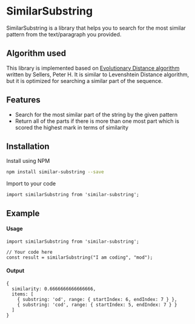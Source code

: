 # SimilarSubstring

SimilarSubstring is a library that helps you to search for the most similar pattern from the text/paragraph you provided.

## Algorithm used
This library is implemented based on [Evolutionary Distance algorithm](https://coek.info/pdf-the-theory-and-computation-of-evolutionary-distances-pattern-recognition-.html) written by Sellers, Peter H. It is similar to Levenshtein Distance algorithm, but it is optimized for searching a similar part of the sequence.

## Features
- Search for the most similar part of the string by the given pattern
- Return all of the parts if there is more than one most part which is scored the highest mark in terms of similarity

## Installation
Install using NPM
```sh
npm install similar-substring --save
```

Import to your code
```
import similarSubstring from 'similar-substring';
```

## Example
#### Usage
```
import similarSubstring from 'similar-substring';

// Your code here
const result = similarSubstring("I am coding", "mod");
```

#### Output
```
{
  similarity: 0.6666666666666666,
  items: [
    { substring: 'od', range: { startIndex: 6, endIndex: 7 } },
    { substring: 'cod', range: { startIndex: 5, endIndex: 7 } }
  ]
}
```